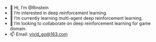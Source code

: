 - 👋 Hi, I’m @Rinstein
- 👀 I’m interested in deep reinforcement learning.
- 🌱 I’m currently learning multi-agent deep reinforcement learning.
- 💞️ I’m looking to collaborate on deep reinforcement learning for game domain.
- 📫 Email: vivid_go@163.com

<!---
Rinstein/Rinstein is a ✨ special ✨ repository because its `README.md` (this file) appears on your GitHub profile.
You can click the Preview link to take a look at your changes.
--->
